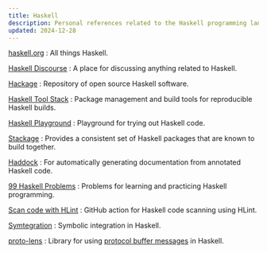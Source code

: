 ```yaml
---
title: Haskell
description: Personal references related to the Haskell programming language.
updated: 2024-12-28
---
```


[haskell.org](https://haskell.org/)
:   All things Haskell.

[Haskell Discourse](https://discourse.haskell.org/)
:   A place for discussing anything related to Haskell.

[Hackage](https://hackage.haskell.org/)
:   Repository of open source Haskell software.

[Haskell Tool Stack](https://docs.haskellstack.org/)
:   Package management and build tools for reproducible Haskell builds.

[Haskell Playground](https://play.haskell.org/)
:   Playground for trying out Haskell code.

[Stackage](https://www.stackage.org/)
:   Provides a consistent set of Haskell packages that are known to build together.

[Haddock](https://haskell-haddock.readthedocs.io/)
:   For automatically generating documentation from annotated Haskell code.

[99 Haskell Problems](https://ninetynine.haskell.chungyc.org/)
:   Problems for learning and practicing Haskell programming.

[Scan code with HLint](https://github.com/haskell-actions/hlint-scan)
:   GitHub action for Haskell code scanning using HLint.

[Symtegration](https://github.com/chungyc/symtegration)
:   Symbolic integration in Haskell.

[proto-lens](https://github.com/google/proto-lens)
:   Library for using [protocol buffer messages](https://protobuf.dev/) in Haskell.
